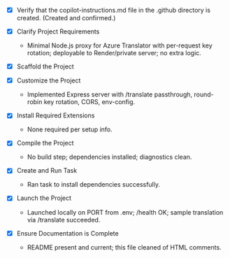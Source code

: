 - [x] Verify that the copilot-instructions.md file in the .github directory is created. (Created and confirmed.)

- [x] Clarify Project Requirements
	- Minimal Node.js proxy for Azure Translator with per-request key rotation; deployable to Render/private server; no extra logic.

- [x] Scaffold the Project

- [x] Customize the Project
	- Implemented Express server with /translate passthrough, round-robin key rotation, CORS, env-config.

- [x] Install Required Extensions
	- None required per setup info.

- [x] Compile the Project
	- No build step; dependencies installed; diagnostics clean.

- [x] Create and Run Task
	- Ran task to install dependencies successfully.

- [x] Launch the Project
	- Launched locally on PORT from .env; /health OK; sample translation via /translate succeeded.

- [x] Ensure Documentation is Complete
	- README present and current; this file cleaned of HTML comments.
